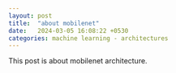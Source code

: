 ```yaml
---
layout: post
title:  "about mobilenet"
date:   2024-03-05 16:08:22 +0530
categories: machine learning - architectures
---
```

This post is about mobilenet architecture.
